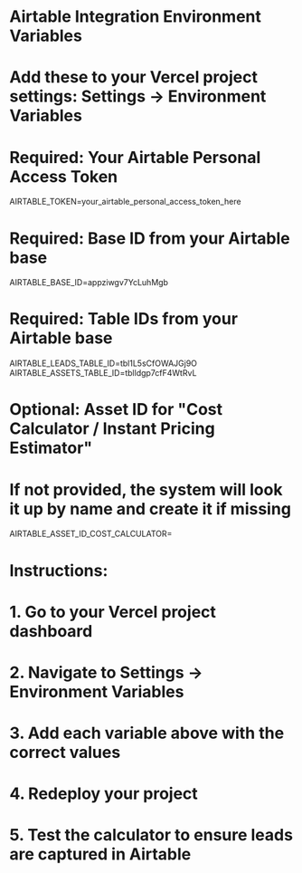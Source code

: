# Airtable Integration Environment Variables
# Add these to your Vercel project settings: Settings → Environment Variables

# Required: Your Airtable Personal Access Token
AIRTABLE_TOKEN=your_airtable_personal_access_token_here

# Required: Base ID from your Airtable base
AIRTABLE_BASE_ID=appziwgv7YcLuhMgb

# Required: Table IDs from your Airtable base
AIRTABLE_LEADS_TABLE_ID=tbl1L5sCfOWAJGj9O
AIRTABLE_ASSETS_TABLE_ID=tblldgp7cfF4WtRvL

# Optional: Asset ID for "Cost Calculator / Instant Pricing Estimator" 
# If not provided, the system will look it up by name and create it if missing
AIRTABLE_ASSET_ID_COST_CALCULATOR=

# Instructions:
# 1. Go to your Vercel project dashboard
# 2. Navigate to Settings → Environment Variables
# 3. Add each variable above with the correct values
# 4. Redeploy your project
# 5. Test the calculator to ensure leads are captured in Airtable
